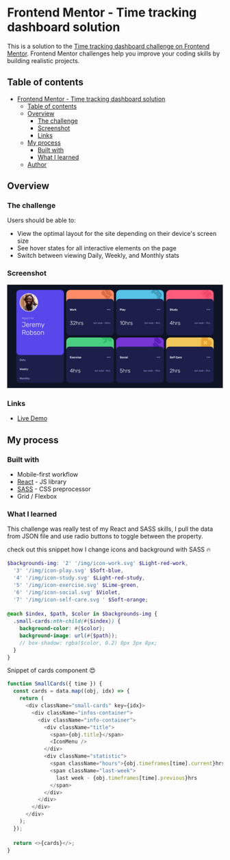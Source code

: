 # Frontend Mentor - Time tracking dashboard solution

This is a solution to the [Time tracking dashboard challenge on Frontend Mentor](https://www.frontendmentor.io/challenges/time-tracking-dashboard-UIQ7167Jw). Frontend Mentor challenges help you improve your coding skills by building realistic projects.

## Table of contents

- [Frontend Mentor - Time tracking dashboard solution](#frontend-mentor---time-tracking-dashboard-solution)
  - [Table of contents](#table-of-contents)
  - [Overview](#overview)
    - [The challenge](#the-challenge)
    - [Screenshot](#screenshot)
    - [Links](#links)
  - [My process](#my-process)
    - [Built with](#built-with)
    - [What I learned](#what-i-learned)
  - [Author](#author)

## Overview

### The challenge

Users should be able to:

- View the optimal layout for the site depending on their device's screen size
- See hover states for all interactive elements on the page
- Switch between viewing Daily, Weekly, and Monthly stats

### Screenshot

![](./src/img/screenshot.png)

### Links

- [Live Demo](https://time-tracking-dashbord.netlify.app/)

## My process

### Built with

- Mobile-first workflow
- [React](https://reactjs.org/) - JS library
- [SASS](https://sass-lang.com//) - CSS preprocessor
- Grid / Flexbox

### What I learned

This challenge was really test of my React and SASS skills, I pull the data from JSON file and use radio buttons to toggle between the property.

check out this snippet how I change icons and background with SASS 🔥

```SCSS
$backgrounds-img: '2' '/img/icon-work.svg' $Light-red-work,
  '3' '/img/icon-play.svg' $Soft-blue,
  '4' '/img/icon-study.svg' $Light-red-study,
  '5' '/img/icon-exercise.svg' $Lime-green,
  '6' '/img/icon-social.svg' $Violet,
  '7' '/img/icon-self-care.svg ' $Soft-orange;

@each $index, $path, $color in $backgrounds-img {
  .small-cards:nth-child(#{$index}) {
    background-color: #{$color};
    background-image: url(#{$path});
    // box-shadow: rgba($color, 0.2) 0px 3px 8px;
  }
}

```

Snippet of cards component 😍

```js
function SmallCards({ time }) {
  const cards = data.map((obj, idx) => {
    return (
      <div className="small-cards" key={idx}>
        <div className="infos-container">
          <div className="info-container">
            <div className="title">
              <span>{obj.title}</span>
              <IconMenu />
            </div>
            <div className="statistic">
              <span className="hours">{obj.timeframes[time].current}hrs</span>
              <span className="last-week">
                last week - {obj.timeframes[time].previous}hrs
              </span>
            </div>
          </div>
        </div>
      </div>
    );
  });

  return <>{cards}</>;
}
```
